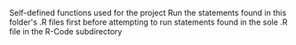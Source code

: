Self-defined functions used for the project
Run the statements found in this folder's .R files first before attempting to
run statements found in the sole .R file in the R-Code subdirectory
